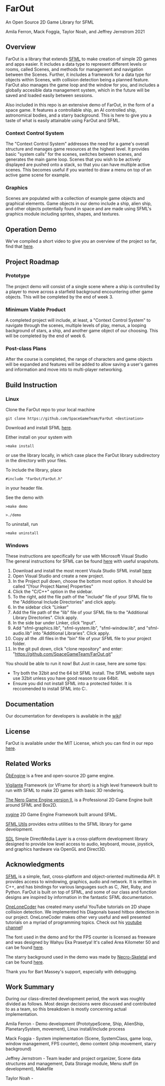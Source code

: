 # FarOut
An Open Source 2D Game Library for SFML 

Amila Ferron, Mack Foggia, Taylor Noah, and Jeffrey Jernstrom 2021


## Overview

FarOut is a library that extends [SFML](https://www.sfml-dev.org/) to make creation of simple 2D games and apps easier. It includes a data type to represent different levels or rooms, called Scenes, and methods for management and navigation between the Scenes. Further, it includes a framework for a data type for objects within Scenes, with collision detection being a planned feature. FarOut also manages the game loop and the window for you, and includes a globally accesible data management system, which in the future will be saved and loaded easily between sessions.

Also included in this repo is an extensive demo of FarOut, in the form of a space game. It features a controllable ship, an AI controlled ship, astronomical bodies, and a starry background. This is here to give you a taste of what is easily attainable using FarOut and SFML.

### Context Control System

The "Context Control System" addresses the need for a game's overall structure and manages game resources at the highest level. It provides basic "system calls" for the scenes, switches between scenes, and generates the main game loop. Scenes that you wish to be actively displayed are pushed onto a stack, so that you can have multiple active scenes. This becomes useful if you wanted to draw a menu on top of an active game scene for example.

### Graphics

Scenes are populated with a collection of example game objects and graphical elements. Game objects in our demo include a ship, alien ship, and other objects potentially found in space and are made using SFML's graphics module including sprites, shapes, and textures. 


## Operation Demo

We've compiled a short video to give you an overview of the project so far, find that [here](youtube.com).

## Project Roadmap

### Prototype

The project demo will consist of a single scene where a ship is controlled by a player to move across a starfield background encountering other game objects. This will be completed by the end of week 3.

### Minimum Viable Product

A completed project will include, at least, a "Context Control System" to navigate through the scenes, multiple levels of play, menus, a looping background of stars, a ship, and another game object of our choosing. This will be completed by the end of week 6.

### Post-class Plans

After the course is completed, the range of characters and game objects will be expanded and features will be added to allow saving a user's games and information and move into to multi-player networking.


## Build Instruction

### Linux

Clone the FarOut repo to your local machine
~~~
git clone https://github.com/SpaceGameTeam/FarOut <destination>
~~~

Download and install SFML <a href=https://www.sfml-dev.org/tutorials/2.5/start-linux.php>here</a>.

<!-- Run the provided Makefile in project directory then run the executable. -->

Either install on your system with

~~~
>make install 
~~~

or use the library locally, in which case place the FarOut library subdirectory in the directory with your files.



To include the library, place 

~~~
#include "FarOut/FarOut.h"
~~~

in your header file.



<!-- Do we have make run-demo? -->
See the demo with

~~~
>make demo

>./demo
~~~



To uninstall, run

~~~
>make uninstall
~~~



### Windows  
These instructions are specifically for use with Microsoft Visual Studio  
The general instructions for SFML can be found [here](https://www.sfml-dev.org/tutorials/2.5/start-vc.php) with useful snapshots.  
1) Download and install the most recent Visula Studio SFML install [here](https://www.sfml-dev.org/download/sfml/2.5.1/)  
2) Open Visual Studio and create a new project.  
3) In the Project pull down, choose the bottom most option. It should be called "[Your Project Name] Properties"  
4) Click the "C/C++" option in the sidebar.  
5) To the right, add the file path of the "include" file of your SFML file to the "Additional Include Directories" and click apply.  
6) In the sidebar click "Linker"  
7) Add the file path of the  "lib" file of your SFML file to the "Additional Library Directories". Click apply.
8) In the side bar under Linker, click "Input".   
9) Add "sfml-graphics.lib", "sfml-system.lib", "sfml-window.lib", and "sfml-audio.lib" into "Additional Libraries". Click apply.  
10) Copy all the .dll files in the "bin" file of your SFML file to your project folder.  
11) In the git pull down, click "clone repository" and enter: "https://github.com/SpaceGameTeam/FarOut.git"  

You should be able to run it now! But Just in case, here are some tips:
- Try both the 32bit and the 64 bit SFML install. The SFML website says use 32bit unless you have good reason to use 64bit.
- Ensure you did not install SFML into a protected folder. It is reccomended to install SFML into C:\.


## Documentation

Our documentation for developers is available in the [wiki](https://github.com/SpaceGameTeam/FarOut/wiki)!


## License

FarOut is available under the MIT License, which you can find in our repo [here](https://github.com/SpaceGameTeam/FarOut/blob/dev/LICENSE).


## Related Works

[ÖbEngine](https://github.com/ObEngine/ObEngine) is a free and open-source 2D game engine.

[Vigilante](https://github.com/gamepopper/Vigilante-Game-Framework) Framework (or VFrame for short) is a high level framework built to run with SFML to make 2D games with basic 3D rendering.

[The Nero Game Engine version II](https://github.com/NeroGames/Nero-Game-Engineu), is a Professional 2D Game Engine built around SFML and Box2D.

[xygine](https://github.com/fallahn/xygine) 2D Game Engine Framework built around SFML.

[SFML Utils](https://github.com/Krozark/SFML-utils) provides extra utilities to the SFML library for game development.

[SDL](https://www.libsdl.org/) Simple DirectMedia Layer is a cross-platform development library designed to provide low level access to audio, keyboard, mouse, joystick, and graphics hardware via OpenGL and Direct3D.


## Acknowledgments 

[SFML](https://github.com/SFML/SFML) is a simple, fast, cross-platform and object-oriented multimedia API. It provides access to windowing, graphics, audio and network. It is written in C++, and has bindings for various languages such as C, .Net, Ruby, and Python. FarOut is built on top of SFML, and some of our class and function designs are inspired by information in the fantastic SFML documentation.

[OneLoneCoder](https://github.com/OneLoneCoder) has created many useful YouTube tutorials on 2D shape collision detection. We implemented his Diagonals based hitbox detection in our project. OneLoneCoder makes other very useful and well presented tutorials on a myriad of programming topics. Check out his [youtube channel](https://www.youtube.com/channel/UC-yuWVUplUJZvieEligKBkA)! 

The font used in the demo and for the FPS counter is licensed as freeware and was designed by Wahyu Eka Prasetya! It's called Area Kilometer 50 and can be found [here](https://www.fontspace.com/a-area-kilometer-50-font-f53888).

The starry background used in the demo was made by [Necro-Skeletal](https://www.deviantart.com/necro-skeletal) and can be found [here](https://www.deviantart.com/necro-skeletal/art/Pixelated-Halo-Starfield-313220165).

Thank you for Bart Massey's support, especially with debugging.

## Work Summary

During our class-directed development period, the work was roughly divided as follows. Most design decisions were discussed and contributed to as a team, so this breakdown is mostly concerning actual implementation. 

Amila Ferron -  Demo development (PrototypeScene, Ship, AlienShip, PlanetarySystem, movement), Linux install/include process

Mack Foggia - System implementation (Scene, SystemClass, game loop, window management, FPS counter), demo content (ship movement, starry background)

Jeffrey Jernstrom - Team leader and project organizer, Scene data structures and management, Data Storage module, Menu stuff (in development), Makefile

Taylor Noah - 
